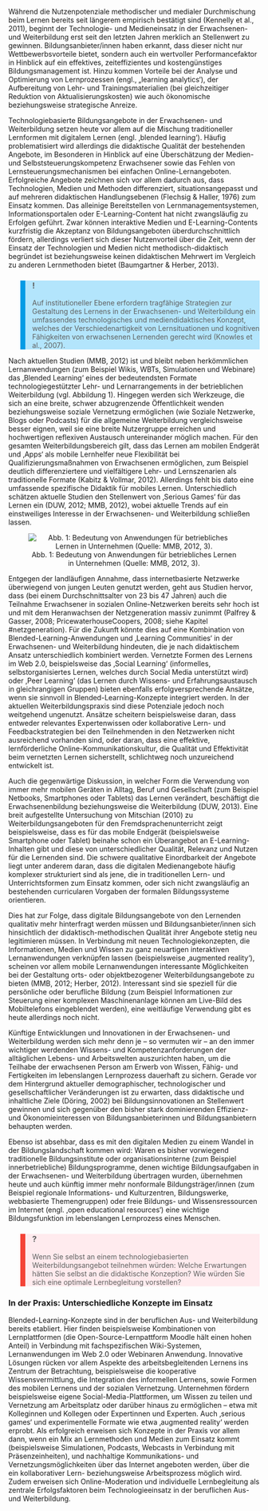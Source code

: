Während die Nutzenpotenziale methodischer und medialer Durchmischung beim Lernen bereits seit längerem empirisch bestätigt sind (Kennelly et al., 2011), beginnt der Technologie- und Medieneinsatz in der Erwachsenen- und Weiterbildung erst seit den letzten Jahren merklich an Stellenwert zu gewinnen. Bildungsanbieter/innen haben erkannt, dass dieser nicht nur Wettbewerbsvorteile bietet, sondern auch ein wertvoller Performancefaktor in Hinblick auf ein effektives, zeiteffizientes und kostengünstiges Bildungsmanagement ist. Hinzu kommen Vorteile bei der Analyse und Optimierung von Lernprozessen (engl.‚ „learning analytics‘), der Aufbereitung von Lehr- und Trainingsmaterialien (bei gleichzeitiger Reduktion von Aktualisierungskosten) wie auch ökonomische beziehungsweise strategische Anreize.

Technologiebasierte Bildungsangebote in der Erwachsenen- und Weiterbildung setzen heute vor allem auf die Mischung traditioneller Lernformen mit digitalem Lernen (engl. ‚blended learning‘). Häufig problematisiert wird allerdings die didaktische Qualität der bestehenden Angebote, im Besonderen in Hinblick auf eine Überschätzung der Medien- und Selbststeuerungskompetenz Erwachsener sowie das Fehlen von Lernsteuerungsmechanismen bei einfachen Online-Lernangeboten. Erfolgreiche Angebote zeichnen sich vor allem dadurch aus, dass Technologien, Medien und Methoden differenziert, situationsangepasst und auf mehreren didaktischen Handlungsebenen (Flechsig &amp; Haller, 1976) zum Einsatz kommen. Das alleinige Bereitstellen von Lernmanagementsystemen, Informationsportalen oder E-Learning-Content hat nicht zwangsläufig zu Erfolgen geführt. Zwar können interaktive Medien und E-Learning-Contents kurzfristig die Akzeptanz von Bildungsangeboten überdurchschnittlich fördern, allerdings verliert sich dieser Nutzenvorteil über die Zeit, wenn der Einsatz der Technologien und Medien nicht methodisch-didaktisch begründet ist beziehungsweise keinen didaktischen Mehrwert im Vergleich zu anderen Lernmethoden bietet (Baumgartner &amp; Herber, 2013).

<blockquote style="background: #B3E5FC; border-left: 10px solid #039BE5">

### !

Auf institutioneller Ebene erfordern tragfähige Strategien zur Gestaltung des Lernens in der Erwachsenen- und Weiterbildung ein umfassendes technologisches und mediendidaktisches Konzept, welches der Verschiedenartigkeit von Lernsituationen und kognitiven Fähigkeiten von erwachsenen Lernenden gerecht wird (Knowles et al., 2007).

</blockquote>

Nach aktuellen Studien (MMB, 2012) ist und bleibt neben herkömmlichen Lernanwendungen (zum Beispiel Wikis, WBTs, Simulationen und Webinare) das ‚Blended Learning‘ eines der bedeutendsten Formate technologiegestützter Lehr- und Lernarrangements in der betrieblichen Weiterbildung (vgl. Abbildung 1). Hingegen werden sich Werkzeuge, die sich an eine breite, schwer abzugrenzende Öffentlichkeit wenden beziehungsweise soziale Vernetzung ermöglichen (wie Soziale Netzwerke, Blogs oder Podcasts) für die allgemeine Weiterbildung vergleichsweise besser eignen, weil sie eine breite Nutzergruppe erreichen und hochwertigen reflexiven Austausch untereinander möglich machen. Für den gesamten Weiterbildungsbereich gilt, dass das Lernen am mobilen Endgerät und ‚Apps‘ als mobile Lernhelfer neue Flexibilität bei Qualifizierungsmaßnahmen von Erwachsenen ermöglichen, zum Beispiel deutlich differenziertere und vielfältigere Lehr- und Lernszenarien als traditionelle Formate (Kabitz &amp; Vollmar, 2012). Allerdings fehlt bis dato eine umfassende spezifische Didaktik für mobiles Lernen. Unterschiedlich schätzen aktuelle Studien den Stellenwert von ‚Serious Games‘ für das Lernen ein (DUW, 2012; MMB, 2012), wobei aktuelle Trends auf ein einstweiliges Interesse in der Erwachsenen- und Weiterbildung schließen lassen.

<center><figure>
  <img src="img/1_Bedeutung_von_Anwendungen_für_betriebliches_Lernen_in_Unternehmen_Quelle_MMB_201.jpg" alt="Abb. 1: Bedeutung von Anwendungen für betriebliches Lernen in Unternehmen (Quelle: MMB, 2012, 3).">
  <figcaption>Abb. 1: Bedeutung von Anwendungen für betriebliches Lernen in Unternehmen (Quelle: MMB, 2012, 3).</figcaption>
</figure></center>


Entgegen der landläufigen Annahme, dass internetbasierte Netzwerke überwiegend von jungen Leuten genutzt werden, geht aus Studien hervor, dass (bei einem Durchschnittsalter von 23 bis 47 Jahren) auch die Teilnahme Erwachsener in sozialen Online-Netzwerken bereits sehr hoch ist und mit dem Heranwachsen der Netzgeneration massiv zunimmt (Palfrey &amp; Gasser, 2008; PricewaterhouseCoopers, 2008; siehe Kapitel #netzgeneration). Für die Zukunft könnte dies auf eine Kombination von Blended-Learning-Anwendungen und ‚Learning Communities‘ in der Erwachsenen- und Weiterbildung hindeuten, die je nach didaktischem Ansatz unterschiedlich kombiniert werden. Vernetzte Formen des Lernens im Web 2.0, beispielsweise das ‚Social Learning‘ (informelles, selbstorganisiertes Lernen, welches durch Social Media unterstützt wird) oder ‚Peer Learning‘ (das Lernen durch Wissens- und Erfahrungsaustausch in gleichrangigen Gruppen) bieten ebenfalls erfolgversprechende Ansätze, wenn sie sinnvoll in Blended-Learning-Konzepte integriert werden. In der aktuellen Weiterbildungspraxis sind diese Potenziale jedoch noch weitgehend ungenutzt. Ansätze scheitern beispielsweise daran, dass entweder relevantes Expertenwissen oder kollaborative Lern- und Feedbackstrategien bei den Teilnehmenden in den Netzwerken nicht ausreichend vorhanden sind, oder daran, dass eine effektive, lernförderliche Online-Kommunikationskultur, die Qualität und Effektivität beim vernetzten Lernen sicherstellt, schlichtweg noch unzureichend entwickelt ist.

Auch die gegenwärtige Diskussion, in welcher Form die Verwendung von immer mehr mobilen Geräten in Alltag, Beruf und Gesellschaft (zum Beispiel Netbooks, Smartphones oder Tablets) das Lernen verändert, beschäftigt die Erwachsenenbildung beziehungsweise die Weiterbildung (DUW, 2013). Eine breit aufgestellte Untersuchung von Mitschian (2010) zu Weiterbildungsangeboten für den Fremdsprachenunterricht zeigt beispielsweise, dass es für das mobile Endgerät (beispielsweise Smartphone oder Tablet) beinahe schon ein Überangebot an E-Learning-Inhalten gibt und diese von unterschiedlicher Qualität, Relevanz und Nutzen für die Lernenden sind. Die schwere qualitative Einordbarkeit der Angebote liegt unter anderem daran, dass die digitalen Medienangebote häufig komplexer strukturiert sind als jene, die in traditionellen Lern- und Unterrichtsformen zum Einsatz kommen, oder sich nicht zwangsläufig an bestehenden curricularen Vorgaben der formalen Bildungssysteme orientieren.

Dies hat zur Folge, dass digitale Bildungsangebote von den Lernenden qualitativ mehr hinterfragt werden müssen und Bildungsanbieter/innen sich hinsichtlich der didaktisch-methodischen Qualität ihrer Angebote stetig neu legitimieren müssen. In Verbindung mit neuen Technologiekonzepten, die Informationen, Medien und Wissen zu ganz neuartigen interaktiven Lernanwendungen verknüpfen lassen (beispielsweise ‚augmented reality‘), scheinen vor allem mobile Lernanwendungen interessante Möglichkeiten bei der Gestaltung orts- oder objektbezogener Weiterbildungsangebote zu bieten (MMB, 2012; Herber, 2012). Interessant sind sie speziell für die persönliche oder berufliche Bildung (zum Beispiel Informationen zur Steuerung einer komplexen Maschinenanlage können am Live-Bild des Mobiltelefons eingeblendet werden), eine weitläufige Verwendung gibt es heute allerdings noch nicht.

Künftige Entwicklungen und Innovationen in der Erwachsenen- und Weiterbildung werden sich mehr denn je – so vermuten wir – an den immer wichtiger werdenden Wissens- und Kompetenzanforderungen der alltäglichen Lebens- und Arbeitswelten auszurichten haben, um die Teilhabe der erwachsenen Person am Erwerb von Wissen, Fähig- und Fertigkeiten im lebenslangen Lernprozess dauerhaft zu sichern. Gerade vor dem Hintergrund aktueller demographischer, technologischer und gesellschaftlicher Veränderungen ist zu erwarten, dass didaktische und inhaltliche Ziele (Döring, 2002) bei Bildungsinnovationen an Stellenwert gewinnen und sich gegenüber den bisher stark dominierenden Effizienz- und Ökonomieinteressen von Bildungsanbieterinnen und Bildungsanbietern behaupten werden.

Ebenso ist absehbar, dass es mit den digitalen Medien zu einem Wandel in der Bildungslandschaft kommen wird: Waren es bisher vorwiegend traditionelle Bildungsinstitute oder organisationsinterne (zum Beispiel innerbetriebliche) Bildungsprogramme, denen wichtige Bildungsaufgaben in der Erwachsenen- und Weiterbildung übertragen wurden, übernehmen heute und auch künftig immer mehr nonformale Bildungsträger/innen (zum Beispiel regionale Informations- und Kulturzentren, Bildungswerke, webbasierte Themengruppen) oder freie Bildungs- und Wissensressourcen im Internet (engl. ‚open educational resources‘) eine wichtige Bildungsfunktion im lebenslangen Lernprozess eines Menschen.

<blockquote style="background: #FFEBEE; border-left: 10px solid #F44336">

### ?

Wenn Sie selbst an einem technologiebasierten Weiterbildungsangebot teilnehmen würden: Welche Erwartungen hätten Sie selbst an die didaktische Konzeption? Wie würden Sie sich eine optimale Lernbegleitung vorstellen?

</blockquote>

### In der Praxis: Unterschiedliche Konzepte im Einsatz

Blended-Learning-Konzepte sind in der beruflichen Aus- und Weiterbildung bereits etabliert. Hier finden beispielsweise Kombinationen von Lernplattformen (die Open-Source-Lernpattform Moodle hält einen hohen Anteil) in Verbindung mit fachspezifischen Wiki-Systemen, Lernanwendungen im Web 2.0 oder Webinaren Anwendung. Innovative Lösungen rücken vor allem Aspekte des arbeitsbegleitenden Lernens ins Zentrum der Betrachtung, beispielsweise die kooperative Wissensvermittlung, die Integration des informellen Lernens, sowie Formen des mobilen Lernens und der sozialen Vernetzung. Unternehmen fördern beispielsweise eigene Social-Media-Plattformen, um Wissen zu teilen und Vernetzung am Arbeitsplatz oder darüber hinaus zu ermöglichen – etwa mit Kolleginnen und Kollegen oder Expertinnen und Experten. Auch ‚serious games‘ und experimentelle Formate wie etwa ‚augmented reality‘ werden erprobt. Als erfolgreich erweisen sich Konzepte in der Praxis vor allem dann, wenn ein Mix an Lernmethoden und Medien zum Einsatz kommt (beispielsweise Simulationen, Podcasts, Webcasts in Verbindung mit Präsenzeinheiten), und nachhaltige Kommunikations- und Vernetzungsmöglichkeiten über das Internet angeboten werden, über die ein kollaborativer Lern- beziehungsweise Arbeitsprozess möglich wird. Zudem erweisen sich Online-Moderation und individuelle Lernbegleitung als zentrale Erfolgsfaktoren beim Technologieeinsatz in der beruflichen Aus- und Weiterbildung.

</blockquote>
